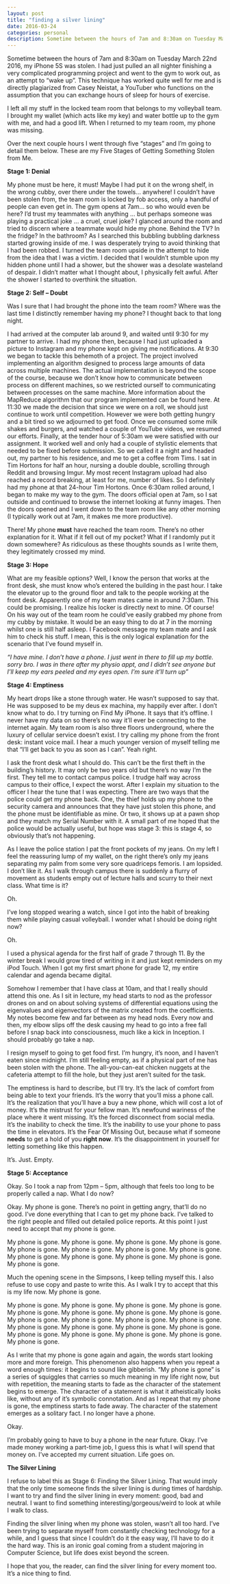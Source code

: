 ```yaml
---
layout: post
title: "finding a silver lining"
date: 2016-03-24
categories: personal
description: Sometime between the hours of 7am and 8:30am on Tuesday March 22nd 2016, my iPhone 5S was stolen. 
---
```


Sometime between the hours of 7am and 8:30am on Tuesday March 22nd 2016, my iPhone 5S was stolen. I had just pulled an all nighter finishing a very complicated programming project and went to the gym to work out, as an attempt to “wake up”. This technique has worked quite well for me and is directly plagiarized from Casey Neistat, a YouTuber who functions on the assumption that you can exchange hours of sleep for hours of exercise.

I left all my stuff in the locked team room that belongs to my volleyball team. I brought my wallet (which acts like my key) and water bottle up to the gym with me, and had a good lift. When I returned to my team room, my phone was missing.

Over the next couple hours I went through five “stages” and I’m going to detail them below. These are my Five Stages of Getting Something Stolen from Me.

**Stage 1: Denial**

My phone must be here, it must! Maybe I had put it on the wrong shelf, in the wrong cubby, over there under the towels… anywhere! I couldn’t have been stolen from, the team room is locked by fob access, only a handful of people can even get in. The gym opens at 7am… so who would even be here? I’d trust my teammates with anything … but perhaps someone was playing a practical joke … a cruel, cruel joke? I glanced around the room and tried to discern where a teammate would hide my phone. Behind the TV? In the fridge? In the bathroom? As I searched this bubbling bubbling darkness started growing inside of me. I was desperately trying to avoid thinking that I had been robbed. I turned the team room upside in the attempt to hide from the idea that I was a victim. I decided that I wouldn’t stumble upon my hidden phone until I had a shower, but the shower was a desolate wasteland of despair. I didn’t matter what I thought about, I physically felt awful. After the shower I started to overthink the situation.

**Stage 2: Self – Doubt**

Was I sure that I had brought the phone into the team room? Where was the last time I distinctly remember having my phone? I thought back to that long night.

I had arrived at the computer lab around 9, and waited until 9:30 for my partner to arrive. I had my phone then, because I had just uploaded a picture to Instagram and my phone kept on giving me notifications. At 9:30 we began to tackle this behemoth of a project. The project involved implementing an algorithm designed to process large amounts of data across multiple machines. The actual implementation is beyond the scope of the course, because we don’t know how to communicate between process on different machines, so we restricted ourself to communicating between processes on the same machine. More information about the MapReduce algorithm that our program implemented can be found here. At 11:30 we made the decision that since we were on a roll, we should just continue to work until competition. However we were both getting hungry and a bit tired so we adjourned to get food. Once we consumed some milk shakes and burgers, and watched a couple of YouTube videos, we resumed our efforts. Finally, at the tender hour of 5:30am we were satisfied with our assignment. It worked well and only had a couple of stylistic elements that needed to be fixed before submission. So we called it a night and headed out, my partner to his residence, and me to get a coffee from Tims. I sat in Tim Hortons for half an hour, nursing a double double, scrolling through Reddit and browsing Imgur. My most recent Instagram upload had also reached a record breaking, at least for me, number of likes. So I definitely had my phone at that 24-hour Tim Hortons. Once 6:30am rolled around, I began to make my way to the gym. The doors official open at 7am, so I sat outside and continued to browse the internet looking at funny images. Then the doors opened and I went down to the team room like any other morning (I typically work out at 7am, it makes me more productive).

There! My phone **must** have reached the team room. There’s no other explanation for it. What if it fell out of my pocket? What if I randomly put it down somewhere? As ridiculous as these thoughts sounds as I write them, they legitimately crossed my mind.

**Stage 3: Hope**

What are my feasible options? Well, I know the person that works at the front desk, she must know who’s entered the building in the past hour. I take the elevator up to the ground floor and talk to the people working at the front desk. Apparently one of my team mates came in around 7:30am. This could be promising. I realize his locker is directly next to mine. Of course! On his way out of the team room he could’ve easily grabbed my phone from my cubby by mistake. It would be an easy thing to do at 7 in the morning whilst one is still half asleep. I Facebook message my team mate and I ask him to check his stuff. I mean, this is the only logical explanation for the scenario that I’ve found myself in.

_“I have mine. I don’t have a phone. I just went in there to fill up my bottle. sorry bro. I was in there after my physio appt, and I didn’t see anyone but I’ll keep my ears peeled and my eyes open. I’m sure it’ll turn up”_

**Stage 4: Emptiness**

My heart drops like a stone through water. He wasn’t supposed to say that. He was supposed to be my deus ex machina, my happily ever after. I don’t know what to do. I try turning on Find My iPhone. It says that it’s offline. I never have my data on so there’s no way it’ll ever be connecting to the internet again. My team room is also three floors underground, where the luxury of cellular service doesn’t exist. I try calling my phone from the front desk: instant voice mail. I hear a much younger version of myself telling me that “I’ll get back to you as soon as I can”. Yeah right.

I ask the front desk what I should do. This can’t be the first theft in the building’s history. It may only be two years old but there’s no way I’m the first. They tell me to contact campus police. I trudge half way across campus to their office, I expect the worst. After I explain my situation to the officer I hear the tune that I was expecting. There are two ways that the police could get my phone back. One, the thief holds up my phone to the security camera and announces that they have just stolen this phone, and the phone must be identifiable as mine. Or two, it shows up at a pawn shop and they match my Serial Number with it. A small part of me hoped that the police would be actually useful, but hope was stage 3: this is stage 4, so obviously that’s not happening.

As I leave the police station I pat the front pockets of my jeans. On my left I feel the reassuring lump of my wallet, on the right there’s only my jeans separating my palm from some very sore quadriceps femoris. I am lopsided. I don’t like it. As I walk through campus there is suddenly a flurry of movement as students empty out of lecture halls and scurry to their next class. What time is it?

Oh.

I’ve long stopped wearing a watch, since I got into the habit of breaking them while playing casual volleyball. I wonder what I should be doing right now?

Oh.

I used a physical agenda for the first half of grade 7 through 11. By the winter break I would grow tired of writing in it and just kept reminders on my iPod Touch. When I got my first smart phone for grade 12, my entire calendar and agenda became digital.

Somehow I remember that I have class at 10am, and that I really should attend this one. As I sit in lecture, my head starts to nod as the professor drones on and on about solving systems of differential equations using the eigenvalues and eigenvectors of the matrix created from the coefficients. My notes become few and far between as my head nods. Every now and then, my elbow slips off the desk causing my head to go into a free fall before I snap back into consciousness, much like a kick in Inception. I should probably go take a nap.

I resign myself to going to get food first. I’m hungry, it’s noon, and I haven’t eaten since midnight. I’m still feeling empty, as if a physical part of me has been stolen with the phone. The all-you-can-eat chicken nuggets at the cafeteria attempt to fill the hole, but they just aren’t suited for the task.

The emptiness is hard to describe, but I’ll try. It’s the lack of comfort from being able to text your friends. It’s the worry that you’ll miss a phone call. It’s the realization that you’ll have a buy a new phone, which will cost a lot of money. It’s the mistrust for your fellow man. It’s newfound wariness of the place where it went missing. It’s the forced disconnect from social media. It’s the inability to check the time. It’s the inability to use your phone to pass the time in elevators. It’s the Fear Of Missing Out, because what if someone **needs** to get a hold of you **right now**. It’s the disappointment in yourself for letting something like this happen.

It’s. Just. Empty.

**Stage 5: Acceptance**

Okay. So I took a nap from 12pm – 5pm, although that feels too long to be properly called a nap. What I do now?

Okay. My phone is gone. There’s no point in getting angry, that’ll do no good. I’ve done everything that I can to get my phone back. I’ve talked to the right people and filled out detailed police reports. At this point I just need to accept that my phone is gone.

My phone is gone. My phone is gone. My phone is gone. My phone is gone. My phone is gone. My phone is gone. My phone is gone. My phone is gone. My phone is gone. My phone is gone. My phone is gone. My phone is gone. My phone is gone.

Much the opening scene in the Simpsons, I keep telling myself this. I also refuse to use copy and paste to write this. As I walk I try to accept that this is my life now. My phone is gone.

My phone is gone. My phone is gone. My phone is gone. My phone is gone. My phone is gone. My phone is gone. My phone is gone. My phone is gone. My phone is gone. My phone is gone. My phone is gone. My phone is gone. My phone is gone. My phone is gone. My phone is gone. My phone is gone. My phone is gone. My phone is gone. My phone is gone. My phone is gone. My phone is gone.

As I write that my phone is gone again and again, the words start looking more and more foreign. This phenomenon also happens when you repeat a word enough times: it begins to sound like gibberish. “My phone is gone” is a series of squiggles that carries so much meaning in my life right now, but with repetition, the meaning starts to fade as the character of the statement begins to emerge. The character of a statement is what it atheistically looks like, without any of it’s symbolic connotation. And as I repeat that my phone is gone, the emptiness starts to fade away. The character of the statement emerges as a solitary fact. I no longer have a phone.

Okay.

I’m probably going to have to buy a phone in the near future. Okay. I’ve made money working a part-time job, I guess this is what I will spend that money on. I’ve accepted my current situation. Life goes on.

**The Silver Lining**

I refuse to label this as Stage 6: Finding the Silver Lining. That would imply that the only time someone finds the silver lining is during times of hardship. I want to try and find the silver lining in every moment: good, bad and neutral. I want to find something interesting/gorgeous/weird to look at while I walk to class.

Finding the silver lining when my phone was stolen, wasn’t all too hard. I’ve been trying to separate myself from constantly checking technology for a while, and I guess that since I couldn’t do it the easy way, I’ll have to do it the hard way. This is an ironic goal coming from a student majoring in Computer Science, but life does exist beyond the screen.

I hope that you, the reader, can find the silver lining for every moment too. It’s a nice thing to find.
